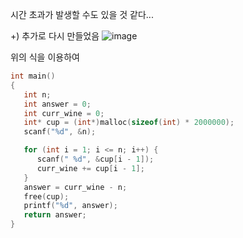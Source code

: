 시간 초과가 발생할 수도 있을 것 같다...

+) 추가로 다시 만들었음
![image](https://user-images.githubusercontent.com/91876894/200901797-65c607f0-b11a-4291-9054-456437d3db19.png)

위의 식을 이용하여
```C
int main()
{
   int n;
   int answer = 0;
   int curr_wine = 0;
   int* cup = (int*)malloc(sizeof(int) * 2000000);
   scanf("%d", &n);

   for (int i = 1; i <= n; i++) {
      scanf(" %d", &cup[i - 1]);
      curr_wine += cup[i - 1];
   }
   answer = curr_wine - n;
   free(cup);
   printf("%d", answer);
   return answer;
}
```
